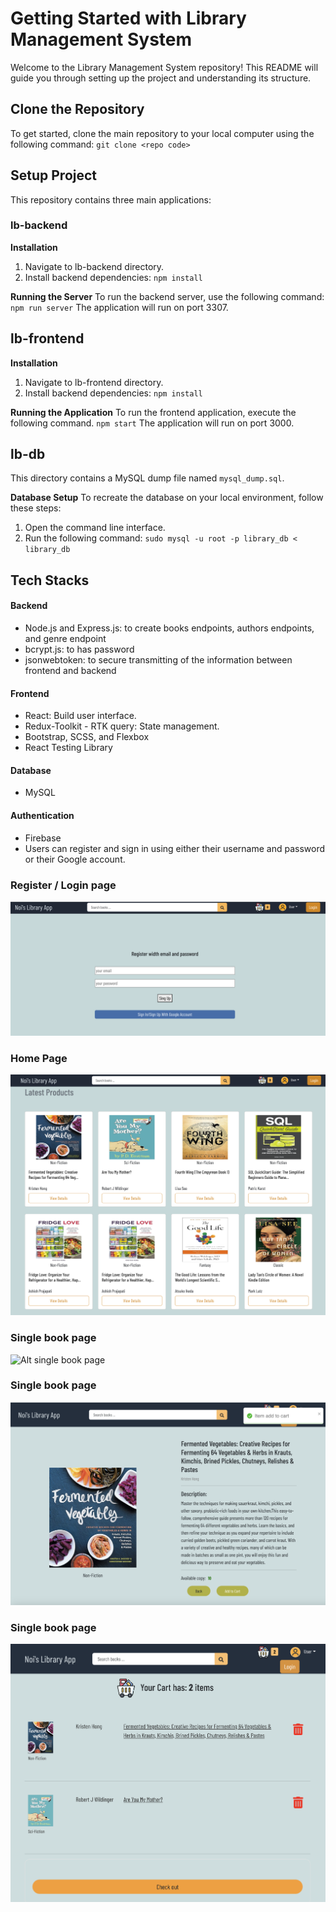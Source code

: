 # Getting Started with Library Management System

Welcome to the Library Management System repository! This README will guide you through setting up the project and understanding its structure.

## Clone the Repository

To get started, clone the main repository to your local computer using the following command:
`git clone <repo code>`

## Setup Project

This repository contains three main applications:

### lb-backend

**Installation**

1. Navigate to lb-backend directory.
2. Install backend dependencies:
   `npm install`

**Running the Server**
To run the backend server, use the following command:
`npm run server`
The application will run on port 3307.

## lb-frontend

**Installation**

1. Navigate to lb-frontend directory.
2. Install backend dependencies:
   `npm install`

**Running the Application**
To run the frontend application, execute the following command.
`npm start`
The application will run on port 3000.

## lb-db

This directory contains a MySQL dump file named `mysql_dump.sql`.

**Database Setup**
To recreate the database on your local environment, follow these steps:

1. Open the command line interface.
2. Run the following command:
   `sudo mysql -u root -p library_db < library_db`

## Tech Stacks

#### Backend

- Node.js and Express.js: to create books endpoints, authors endpoints, and genre endpoint
- bcrypt.js: to has password
- jsonwebtoken: to secure transmitting of the information between frontend and backend

#### Frontend

- React: Build user interface.
- Redux-Toolkit - RTK query: State management.
- Bootstrap, SCSS, and Flexbox
- React Testing Library

#### Database

- MySQL

#### Authentication

- Firebase
- Users can register and sign in using either their username and password or their Google account.

### Register / Login page

![Alt register page](./assests/register1.png)

### Home Page

![Alt home page](./assests/home.png)

### Single book page

![Alt single book page](./assests/single-page.png)

### Single book page

![Alt single book page](./assests/add-book.png)

### Single book page

![Alt single book page](./assests/checkout.png)
